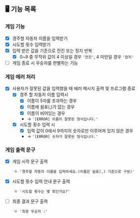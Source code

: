 ## 🖥️ 기능 목록

### 게임 기능
- [x] 경주할 자동차 이름을 입력받기
- [x] 시도할 횟수 입력받기
- [x] 입력 받은 값을 기준으로 전진 또는 정지 반복
    - [x] 0~9 중 무작위 값이 4 이상일 경우 `'전진'`, 4 미만일 경우 `'정지'`
- [ ] 게임 종료 시 우승자를 판별하는 기능

### 게임 에러 처리
- [x] 사용자가 잘못된 값을 입력했을 때 에러 메시지 출력 및 프로그램 종료
    - [x] 경주 할 자동차 이름 입력시
        - [x] 이름이 5자를 초과하는 경우
        - [x] 이름에 쉼표(,)가 없는 경우
        - [x] 이름이 비어있는 경우
        - -> `'[ERROR] 이름이 잘못된 형식입니다.'`
    - [x] 시도할 횟수 입력 시
        - [x] 입력 값이  0에서 9까지의 숫자로만 이루어져 있지 않은 경우
        - -> `'[ERROR] 숫자가 잘못된 형식입니다.'`

### 게임 출력 문구
- [x] 게임 시작 문구 출력
    - `'경주할 자동차 이름을 입력하세요.(이름은 쉼표(,) 기준으로 구분)'`

- [x] 시도할 횟수 입력 안내 문구 출력
    - `'시도할 횟수는 몇 회인가요?'`

- [ ] 최종 결과 문구 출력
    - `'최종 우승자 :'`